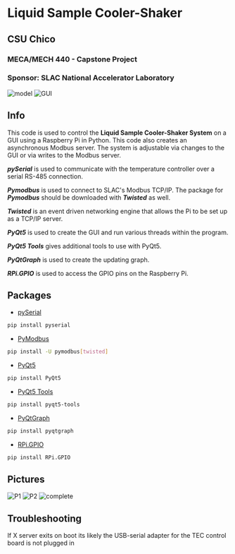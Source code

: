 # Liquid Sample Cooler-Shaker


## CSU Chico
### MECA/MECH 440 - Capstone Project
### Sponsor: SLAC National Accelerator Laboratory
![model](https://github.com/alopez505/cooler_shaker/blob/e59fdcb6c425a75c8efb639449e37c5c35bf737a/pics/model.jpg)
![GUI](https://github.com/alopez505/cooler_shaker/blob/e59fdcb6c425a75c8efb639449e37c5c35bf737a/pics/gui.PNG)

## Info
This code is used to control the **Liquid Sample Cooler-Shaker System** on a GUI using a Raspberry Pi in Python. This code also creates an asynchronous Modbus server. The system is adjustable via changes to the GUI or via writes to the Modbus server.

_**pySerial**_ is used to communicate with the temperature controller over a serial RS-485 connection.

_**Pymodbus**_ is used to connect to SLAC's Modbus TCP/IP. The package for _**Pymodbus**_ should be downloaded with _**Twisted**_ as well. 

_**Twisted**_ is an event driven networking engine that allows the Pi to be set up as a TCP/IP server.

_**PyQt5**_ is used to create the GUI and run various threads within the program.

_**PyQt5 Tools**_ gives additional tools to use with PyQt5.

_**PyQtGraph**_ is used to create the updating graph.

_**RPi.GPIO**_ is used to access the GPIO pins on the Raspberry Pi.

## Packages
- [pySerial](https://pypi.org/project/pyserial/)
```bash
pip install pyserial
```

- [PyModbus](https://pymodbus.readthedocs.io/en/latest/index.html)
```bash
pip install -U pymodbus[twisted]
```

- [PyQt5](https://pypi.org/project/PyQt5/)
```bash
pip install PyQt5
```

- [PyQt5 Tools](https://pypi.org/project/pyqt5-tools/)
```bash
pip install pyqt5-tools
```

- [PyQtGraph](https://pypi.org/project/pyqtgraph/)
```bash
pip install pyqtgraph
```

- [RPi.GPIO](https://pypi.org/project/RPi.GPIO/)
```bash
pip install RPi.GPIO
```

## Pictures
![P1](https://github.com/alopez505/cooler_shaker/blob/e59fdcb6c425a75c8efb639449e37c5c35bf737a/pics/p1.JPG)
![P2](https://github.com/alopez505/cooler_shaker/blob/e59fdcb6c425a75c8efb639449e37c5c35bf737a/pics/p2.JPG)
![complete](https://github.com/alopez505/cooler_shaker/blob/e59fdcb6c425a75c8efb639449e37c5c35bf737a/pics/complete.jpg)

## Troubleshooting
If X server exits on boot its likely the USB-serial adapter for the TEC control board is not plugged in
